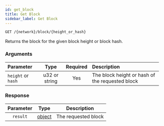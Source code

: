 ```yaml
---
id: get_block
title: Get Block
sidebar_label: Get Block
---
```


```bash title=ENDPOINT
GET /{network}/block/{height_or_hash}
```

Returns the block for the given block height or block hash.

### Arguments

| Parameter         |     Type      | Required | Description                                     |
|:------------------|:-------------:|:--------:|:------------------------------------------------|
| `height` or `hash` | u32 or string |   Yes    | The block height or hash of the requested block |


### Response

| Parameter |                 Type                  |     Description     |
|:---------:|:-------------------------------------:|:-------------------:|
| `result`  | [object](../concepts/fundamentals/05_blocks.md) | The requested block |

